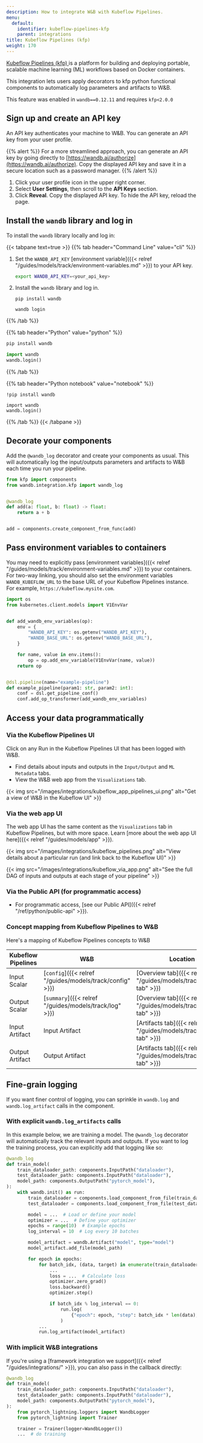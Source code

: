 ```yaml
---
description: How to integrate W&B with Kubeflow Pipelines.
menu:
  default:
    identifier: kubeflow-pipelines-kfp
    parent: integrations
title: Kubeflow Pipelines (kfp)
weight: 170
---
```



[Kubeflow Pipelines (kfp) ](https://www.kubeflow.org/docs/components/pipelines/overview/)is a platform for building and deploying portable, scalable machine learning (ML) workflows based on Docker containers.

This integration lets users apply decorators to kfp python functional components to automatically log parameters and artifacts to W&B.

This feature was enabled in `wandb==0.12.11` and requires `kfp<2.0.0`

## Sign up and create an API key

An API key authenticates your machine to W&B. You can generate an API key from your user profile.

{{% alert %}}
For a more streamlined approach, you can generate an API key by going directly to [https://wandb.ai/authorize](https://wandb.ai/authorize). Copy the displayed API key and save it in a secure location such as a password manager.
{{% /alert %}}

1. Click your user profile icon in the upper right corner.
1. Select **User Settings**, then scroll to the **API Keys** section.
1. Click **Reveal**. Copy the displayed API key. To hide the API key, reload the page.

## Install the `wandb` library and log in

To install the `wandb` library locally and log in:

{{< tabpane text=true >}}
{{% tab header="Command Line" value="cli" %}}

1. Set the `WANDB_API_KEY` [environment variable]({{< relref "/guides/models/track/environment-variables.md" >}}) to your API key.

    ```bash
    export WANDB_API_KEY=<your_api_key>
    ```

1. Install the `wandb` library and log in.



    ```shell
    pip install wandb

    wandb login
    ```

{{% /tab %}}

{{% tab header="Python" value="python" %}}

```bash
pip install wandb
```
```python
import wandb
wandb.login()
```

{{% /tab %}}

{{% tab header="Python notebook" value="notebook" %}}

```notebook
!pip install wandb

import wandb
wandb.login()
```

{{% /tab %}}
{{< /tabpane >}}


## Decorate your components

Add the `@wandb_log` decorator and create your components as usual. This will automatically log the input/outputs parameters and artifacts to W&B each time you run your pipeline.

```python
from kfp import components
from wandb.integration.kfp import wandb_log


@wandb_log
def add(a: float, b: float) -> float:
    return a + b


add = components.create_component_from_func(add)
```

## Pass environment variables to containers

You may need to explicitly pass [environment variables]({{< relref "/guides/models/track/environment-variables.md" >}}) to your containers. For two-way linking, you should also set the environment variables `WANDB_KUBEFLOW_URL` to the base URL of your Kubeflow Pipelines instance. For example, `https://kubeflow.mysite.com`.

```python
import os
from kubernetes.client.models import V1EnvVar


def add_wandb_env_variables(op):
    env = {
        "WANDB_API_KEY": os.getenv("WANDB_API_KEY"),
        "WANDB_BASE_URL": os.getenv("WANDB_BASE_URL"),
    }

    for name, value in env.items():
        op = op.add_env_variable(V1EnvVar(name, value))
    return op


@dsl.pipeline(name="example-pipeline")
def example_pipeline(param1: str, param2: int):
    conf = dsl.get_pipeline_conf()
    conf.add_op_transformer(add_wandb_env_variables)
```

## Access your data programmatically

### Via the Kubeflow Pipelines UI

Click on any Run in the Kubeflow Pipelines UI that has been logged with W&B.

* Find details about inputs and outputs in the `Input/Output` and `ML Metadata` tabs.
* View the W&B web app from the `Visualizations` tab.

{{< img src="/images/integrations/kubeflow_app_pipelines_ui.png" alt="Get a view of W&B in the Kubeflow UI" >}}

### Via the web app UI

The web app UI has the same content as the `Visualizations` tab in Kubeflow Pipelines, but with more space. Learn [more about the web app UI here]({{< relref "/guides/models/app" >}}).

{{< img src="/images/integrations/kubeflow_pipelines.png" alt="View details about a particular run (and link back to the Kubeflow UI)" >}}

{{< img src="/images/integrations/kubeflow_via_app.png" alt="See the full DAG of inputs and outputs at each stage of your pipeline" >}}

### Via the Public API (for programmatic access)

* For programmatic access, [see our Public API]({{< relref "/ref/python/public-api" >}}).

### Concept mapping from Kubeflow Pipelines to W&B

Here's a mapping of Kubeflow Pipelines concepts to W&B

| Kubeflow Pipelines | W&B | Location in W&B |
| ------------------ | --- | --------------- |
| Input Scalar | [`config`]({{< relref "/guides/models/track/config" >}}) | [Overview tab]({{< relref "/guides/models/track/runs/#overview-tab" >}}) |
| Output Scalar | [`summary`]({{< relref "/guides/models/track/log" >}}) | [Overview tab]({{< relref "/guides/models/track/runs/#overview-tab" >}}) |
| Input Artifact | Input Artifact | [Artifacts tab]({{< relref "/guides/models/track/runs/#artifacts-tab" >}}) |
| Output Artifact | Output Artifact | [Artifacts tab]({{< relref "/guides/models/track/runs/#artifacts-tab" >}}) |

## Fine-grain logging

If you want finer control of logging, you can sprinkle in `wandb.log` and `wandb.log_artifact` calls in the component.

### With explicit `wandb.log_artifacts` calls

In this example below, we are training a model. The `@wandb_log` decorator will automatically track the relevant inputs and outputs. If you want to log the training process, you can explicitly add that logging like so:

```python
@wandb_log
def train_model(
    train_dataloader_path: components.InputPath("dataloader"),
    test_dataloader_path: components.InputPath("dataloader"),
    model_path: components.OutputPath("pytorch_model"),
):
    with wandb.init() as run:
        train_dataloader = components.load_component_from_file(train_dataloader_path)
        test_dataloader = components.load_component_from_file(test_dataloader_path)

        model = ...  # Load or define your model
        optimizer = ...  # Define your optimizer
        epochs = range(10)  # Example epochs
        log_interval = 10  # Log every 10 batches

        model_artifact = wandb.Artifact("model", type="model")
        model_artifact.add_file(model_path)

        for epoch in epochs:
            for batch_idx, (data, target) in enumerate(train_dataloader):
                ...
                loss = ...  # Calculate loss
                optimizer.zero_grad()
                loss.backward()
                optimizer.step()

                if batch_idx % log_interval == 0:
                    run.log(
                        {"epoch": epoch, "step": batch_idx * len(data), "loss": loss.item()}
                    )
            ...
            run.log_artifact(model_artifact)
```

### With implicit W&B integrations

If you're using a [framework integration we support]({{< relref "/guides/integrations/" >}}), you can also pass in the callback directly:

```python
@wandb_log
def train_model(
    train_dataloader_path: components.InputPath("dataloader"),
    test_dataloader_path: components.InputPath("dataloader"),
    model_path: components.OutputPath("pytorch_model"),
):
    from pytorch_lightning.loggers import WandbLogger
    from pytorch_lightning import Trainer

    trainer = Trainer(logger=WandbLogger())
    ...  # do training
```